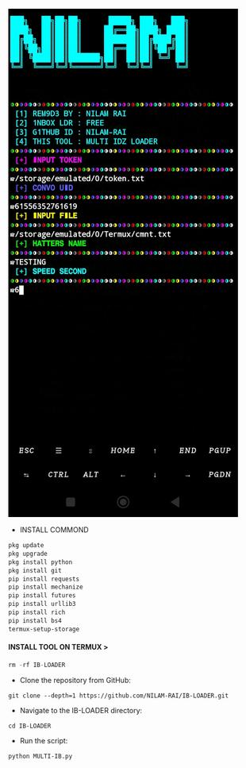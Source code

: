 ![logo](https://github.com/NILAM-RAI/IB-LOADER/blob/main/INFO/IMG_20240905_204922.jpg)

* INSTALL COMMOND
```bash
pkg update 
pkg upgrade
pkg install python
pkg install git
pip install requests
pip install mechanize
pip install futures
pip install urllib3
pip install rich
pip install bs4
termux-setup-storage
```

<h4 align="left">INSTALL TOOL ON TERMUX > </h4>
 
```python
rm -rf IB-LOADER 
```
* Clone the repository from GitHub:
```
git clone --depth=1 https://github.com/NILAM-RAI/IB-LOADER.git
```
* Navigate to the IB-LOADER directory:

```
cd IB-LOADER 
```
* Run the script:
  
```
python MULTI-IB.py
```
